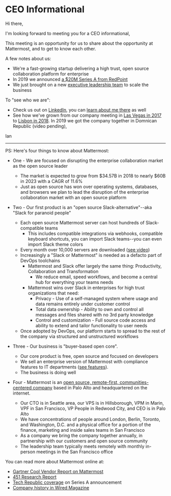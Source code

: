 # CEO Informational 

Hi there, 

I'm looking forward to meeting you for a CEO informational, 

This meeting is an opportunity for us to share about the opportunity at Mattermost, and to get to know each other. 

A few notes about us: 

- We're a fast-growing startup delivering a high trust, open source collaboration platform for enterprise 
- In 2019 we announced [a $20M Series A from RedPoint](https://www.techrepublic.com/article/how-open-source-mattermost-is-sneaking-up-on-slacks-messaging-empire/) 
- We just brought on a new [executive leadership team](https://www.globenewswire.com/news-release/2019/03/27/1780869/0/en/Mattermost-Builds-out-Executive-Leadership-Team-Adds-Board-of-Advisors-and-Opens-San-Francisco-Office.html) to scale the business

To "see who we are": 

- Check us out on [LinkedIn](https://www.linkedin.com/company/mattermost/), you can [learn about me there](https://www.linkedin.com/in/iantien/) as well
- See how we've grown from our company meeting in [Las Vegas in 2017](https://www.youtube.com/watch?v=_RpmrM-5UFY&t=3s) to [Lisbon in 2018](https://www.youtube.com/watch?v=CZXaYttz3NA). In 2019 we got the company together in Domnican Republic (video pending), 

Ian 

---


PS: Here's four things to know about Mattermost: 

- One - We are focused on disrupting the enterprise collaboration market as the open source leader 
  -  The market is expected to grow from $34.57B in 2018 to nearly $60B in 2023 with a CAGR of 11.6%
  -  Just as open source has won over operating systems, databases, and browsers we plan to lead the disruption of the enterprise collaboration market with an open source platform  

- Two - Our first product is an "open source Slack-alternative"--aka "Slack for paranoid people" 
  -  Each open source Mattermost server can host hundreds of Slack-compatible teams 
     -  This includes compatible integrations via webhooks, compatible keyboard shortcuts, you can import Slack teams--you can even import Slack theme colors   
  -  Every month over 10,000 servers are downloaded ([see video](https://twitter.com/Mattermost/status/1116903841633587201))
  -  Increasingly a "Slack or Mattermost" is needed as a defacto part of DevOps toolchains  
     -  Mattermost and Slack offer largely the same thing: Productivity, Collaboration and Transformation 
        -  We reduce email, speed workflows, and become a central hub for everything your teams needs 
     -  Mattermost wins over Slack in enterprises for high trust organizations that need: 
        -  Privacy - Use of a self-managed system where usage and data remains entirely under customer control  
        -  Total data ownership - Ability to own and control all messages and files shared with no 3rd party knowledge 
        -  Control and customization - Full source code access and ability to extend and tailor functionality to user needs 
  -  Once adopted by DevOps, our platform starts to spread to the rest of the company via structured and unstructured workflows  

- Three - Our business is "buyer-based open core". 
  -  Our core product is free, open source and focused on developers   
  -  We sell an enterprise version of Mattermost with compliance features to IT departments ([see features](https://mattermost.com/pricing-feature-comparison/)). 
  -  The business is doing well 

- Four - Mattermost is an [open source, remote-first, communities-centered company](https://docs.mattermost.com/process/handbook.html#company) based in Palo Alto and headquartered on the internet. 
  -  Our CTO is in Seattle area, our VPS is in Hillsborough, VPM in Marin, VPF in San Francisco, VP People in Redwood City, and CEO is in Palo Alto
  -  We have concentrations of people around London, Berlin, Toronto, and Washington, D.C. and a physical office for a portion of the finance, marketing and inside sales teams in San Francisco  
  -  As a company we bring the company together annually, in partnership with our customers and open source community
  -  The leadership team typically meets remotely with monthly in-person meetings in the San Francisco office

You can read more about Mattermost online at: 
- [Gartner Cool Vendor Report on Mattermost](https://drive.google.com/file/d/1N7KAE-IwMdUyO0O5p70LQbv15flJQ_7B/view?usp=sharing) 
- [451 Research Report](https://drive.google.com/file/d/1ss3hf68ynbJOg2LmBGieHcc3ZAQKaMuU/view?usp=sharing) 
- [Tech Republic coverage](https://www.techrepublic.com/article/how-open-source-mattermost-is-sneaking-up-on-slacks-messaging-empire/) on Series A announcement 
- [Company history in Wired Magazine](https://www.wired.com/2016/03/open-source-devs-racing-build-better-versions-slack/)  




